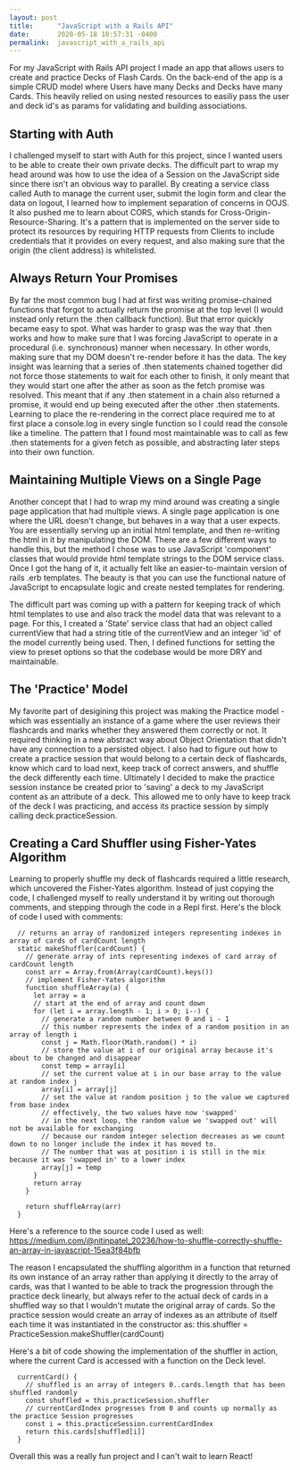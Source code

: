 ```yaml
---
layout: post
title:      "JavaScript with a Rails API"
date:       2020-05-18 10:57:31 -0400
permalink:  javascript_with_a_rails_api
---
```


For my JavaScript with Rails API project I made an app that allows users to create and practice Decks of Flash Cards. On the back-end of the app is a simple CRUD model where Users have many Decks and Decks have many Cards. This heavily relied on using nested resources to easiliy pass the user and deck id's as params for validating and building associations. 

## Starting with Auth

I challenged myself to start with Auth for this project, since I wanted users to be able to create their own private decks. The difficult part to wrap my head around was how to use the idea of a Session on the JavaScript side since there isn't an obvious way to parallel. By creating a service class called Auth to manage the current user, submit the login form and clear the data on logout, I learned how to implement separation of concerns in OOJS. It also pushed me to learn about CORS, which stands for Cross-Origin-Resource-Sharing. It's a pattern that is implemented on the server side to protect its resources by requiring HTTP requests from Clients to include credentials that it provides on every request, and also making sure that the origin (the client address) is whitelisted.

## Always Return Your Promises
By far the most common bug I had at first was writing promise-chained functions that forgot to actually return the promise at the top level (I would instead only return the .then callback function). But that error quickly became easy to spot. What was harder to grasp was the way that .then works and how to make sure that I was forcing JavaScript to operate in a procedural (i.e. synchronous) manner when necessary. In other words, making sure that my DOM doesn't re-render before it has the data. The key insight was learning that a series of .then statements chained together did not force those statements to wait for each other to finish, it only meant that they would start one after the ather as soon as the fetch promise was resolved. This meant that if any .then statement in a chain also returned a promise, it would end up being executed after the other .then statements. Learning to place the re-rendering in the correct place required me to at first place a console.log in every single function so I could read the console like a timeline. The pattern that I found most maintainable was to call as few .then statements for a given fetch as possible, and abstracting later steps into their own function. 

## Maintaining Multiple Views on a Single Page
Another concept that I had to wrap my mind around was creating a single page application that had multiple views. A single page application is one where the URL doesn't change, but behaves in a way that a user expects. You are essentially serving up an initial html template, and then re-writing the html in it by manipulating the DOM. There are a few different ways to handle this, but the method I chose was to use JavaScript 'component' classes that would provide html template strings to the DOM service class. Once I got the hang of it, it actually felt like an easier-to-maintain version of rails .erb templates. The beauty is that you can use the functional nature of JavaScript to encapsulate logic and create nested templates for rendering. 

The difficult part was coming up with a pattern for keeping track of which html templates to use and also track the model data that was relevant to a page. For this, I created a 'State' service class that had an object called currentView that had a string title of the currentView and an integer 'id' of the model currently being used. Then, I defined functions for setting the view to preset options so that the codebase would be more DRY and maintainable. 

## The 'Practice' Model

My favorite part of desigining this project was making the Practice model - which was essentially an instance of a game where the user reviews their flashcards and marks whether they answered them correctly or not. It required thinking in a new abstract way about Object Orientation that didn't have any connection to a persisted object. I also had to figure out how to create a practice session that would belong to a certain deck of flashcards, know which card to load next, keep track of correct answers, and shuffle the deck differently each time. Ultimately I decided to make the practice session instance be created prior to 'saving' a deck to my JavaScript content as an attribute of a deck. This allowed me to only have to keep track of the deck I was practicing, and access its practice session by simply calling deck.practiceSession. 

## Creating a Card Shuffler using Fisher-Yates Algorithm

Learning to properly shuffle my deck of flashcards required a little research, which uncovered the Fisher-Yates algorithm. Instead of just copying the code, I challenged myself to really understand it by writing out thorough comments, and stepping through the code in a Repl first. Here's the block of code I used with comments: 

```
  // returns an array of randomized integers representing indexes in array of cards of cardCount length
  static makeShuffler(cardCount) {
    // generate array of ints representing indexes of card array of cardCount length
    const arr = Array.from(Array(cardCount).keys())
    // implement Fisher-Yates algorithm 
    function shuffleArray(a) {
      let array = a
      // start at the end of array and count down
      for (let i = array.length - 1; i > 0; i--) {
        // generate a random number between 0 and i - 1
        // this number represents the index of a random position in an array of length i
        const j = Math.floor(Math.random() * i)
        // store the value at i of our original array because it's about to be changed and disappear
        const temp = array[i]
        // set the current value at i in our base array to the value at random index j
        array[i] = array[j]
        // set the value at random position j to the value we captured from base index
        // effectively, the two values have now 'swapped'
        // in the next loop, the random value we 'swapped out' will not be available for exchanging 
        // because our random integer selection decreases as we count down to no longer include the index it has moved to.
        // The number that was at position i is still in the mix because it was 'swapped in' to a lower index
        array[j] = temp
      }
      return array
    }

    return shuffleArray(arr)
  }
```

Here's a reference to the source code I used as well:
https://medium.com/@nitinpatel_20236/how-to-shuffle-correctly-shuffle-an-array-in-javascript-15ea3f84bfb

The reason I encapsulated the shuffling algorithm in a function that returned its own instance of an array rather than applying it directly to the array of cards, was that I wanted to be able to track the progression through the practice deck linearly, but always refer to the actual deck of cards in a shuffled way so that I wouldn't mutate the original array of cards. So the practice session would create an array of indexes as an attribute of itself each time it was instantiated in the constructor as:     this.shuffler = PracticeSession.makeShuffler(cardCount) 

Here's a bit of code showing the implementation of the shuffler in action, where the current Card is accessed with a function on the Deck level.

```
  currentCard() {
    // shuffled is an array of integers 0..cards.length that has been shuffled randomly
    const shuffled = this.practiceSession.shuffler
    // currentCardIndex progresses from 0 and counts up normally as the practice Session progresses
    const i = this.practiceSession.currentCardIndex
    return this.cards[shuffled[i]]
  }

```

Overall this was a really fun project and I can't wait to learn React!
